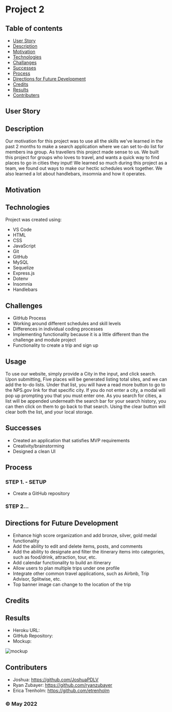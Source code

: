 # Project 2

## Table of contents
* [User Story](#user-story)
* [Description](#description)
* [Motivation](#motivation)
* [Technologies](#technologies)
* [Challanges](#challanges)
* [Successes](#successes)
* [Process](#process)
* [Directions for Future Development](#directions-for-future-development)
* [Credits](#credits)
* [Results](#results)
* [Contributers](#contributers)

## User Story


## Description
Our motivation for this project was to use all the skills we've learned in the past 2 months to make a search application where we can set to-do list for members ina group. As travellers this project made sense to us.
We built this project for groups who loves to travel, and wants a quick way to find places to go in cities they input!
We learned so much during this project as a team, we found out ways to make our hectic schedules work together. We also learned a lot about handlebars, insomnia and how it operates.

## Motivation

	
## Technologies
Project was created using:
* VS Code
* HTML
* CSS
* JavaScript
* Git
* GitHub
* MySQL
* Sequelize
* Express.js
* Dotenv
* Insomnia
* Handlebars

## Challenges
* GitHub Process
* Working around different schedules and skill levels
* Differences in individual coding processes
* Implementing functionality because it is a little different than the challenge and module project
* Functionality to create a trip and sign up


## Usage
To use our website, simply provide a City in the input, and click search. Upon submitting, Five places will be generated listing total sites, and we can add the to-do lists. Under that list, you will have a read more button to go to the NPS.gov link for that specific city. If you do not enter a city, a modal will pop up prompting you that you must enter one. As you search for cities, a list will be appended underneath the search bar for your search history, you can then click on them to go back to that search. Using the clear button will clear both the list, and your local storage.

## Successes
* Created an application that satisfies MVP requirements
* Creativity/brainstorming
* Designed a clean UI

## Process
### STEP 1. - SETUP
* Create a GitHub repository

### STEP 2...


## Directions for Future Development
* Enhance high score organization and add bronze, silver, gold medal functionality
* Add the ability to edit and delete items, posts, and comments
* Add the ability to designate and filter the itinerary items into categories, such as food/drink, attraction, tour, etc.
* Add calendar functionality to build an itinerary
* Allow users to plan multiple trips under one profile
* Integrate other common travel applications, such as Airbnb, Trip Advisor, Splitwise, etc.
* Top banner image can change to the location of the trip


## Credits


## Results
* Heroku URL:
* GitHub Repository:
* Mockup:

![mockup]()


## Contributers
* Joshua: https://github.com/JoshuaPDLV
* Ryan Zubayer: https://github.com/ryanzubayer
* Erica Trenholm: https://github.com/etrenholm

### ©️ May 2022
